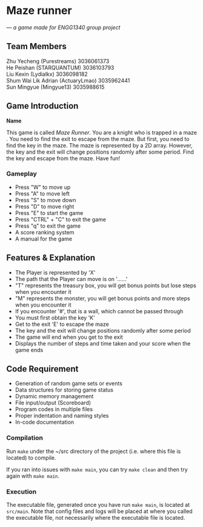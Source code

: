 # Maze runner
*— a game made for ENGG1340 group project*

## Team Members

Zhu Yecheng (Purestreams) 3036061373 \
He Peishan (STARQUANTUM) 3036103793\
Liu Kexin (Lydialkx) 3036098182\
Shum Wai Lik Adrian (ActuaryLmao) 3035962441 \
Sun Mingyue (Mingyue13) 3035988615 

## Game Introduction
**Name**

This game is called *Maze Runner*.
You are a knight who is trapped in a maze . You need to find the exit to escape from the maze. But first, you need to find the key in the maze. 
The maze is represented by a 2D array.
However, the key and the exit will change positions randomly after some period. Find the key and escape from the maze. Have fun! 


### Gameplay
- Press "W" to move up
- Press "A" to move left
- Press "S" to move down
- Press "D" to move right
- Press "E" to start the game
- Press "CTRL" + "C" to exit the game
- Press "q" to exit the game
- A score ranking system
- A manual for the game

## Features & Explanation
- The Player is represented by 'X'
- The path that the Player can move is on '......'
- "T" represents the treasury box, you will get bonus points but lose steps when you encounter it
- "M" represents the monster, you will get bonus points and more steps when you encounter it
- If you encounter '#', that is a wall, which cannot be passed through
- You must first obtain the key 'K'
- Get to the exit 'E' to escape the maze
- The key and the exit will change positions randomly after some period
- The game will end when you get to the exit
- Displays the number of steps and time taken and your score when the game ends
  
## Code Requirement
- Generation of random game sets or events
- Data structures for storing game status
- Dynamic memory management
- File input/output (Scoreboard)
- Program codes in multiple files
- Proper indentation and naming styles
- In-code documentation

### Compilation
Run `make` under the ~/src directory of the project (i.e. where this file is located) to compile.

If you ran into issues with `make main`, you can try `make clean` and then try again with `make main`.

### Execution
The executable file, generated once you have run `make main`, is located at `src/main`. Note that config files and logs will be placed at where you called the executable file, not necessarily where the executable file is located.

